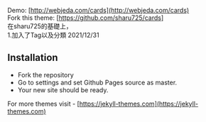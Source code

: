 Demo: [http://webjeda.com/cards](http://webjeda.com/cards)  
Fork this theme: [https://github.com/sharu725/cards]  
在sharu725的基礎上，  
1.加入了Tag以及分類 2021/12/31  
## Installation
* Fork the repository
* Go to settings and set Github Pages source as master.
* Your new site should be ready.

For more themes visit - [https://jekyll-themes.com](https://jekyll-themes.com)